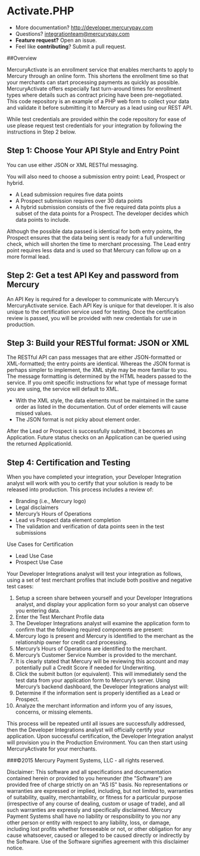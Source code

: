 # Activate.PHP

* More documentation?  http://developer.mercurypay.com
* Questions?  integrationteam@mercurypay.com
* **Feature request?** Open an issue.
* Feel like **contributing**?  Submit a pull request.

##Overview

MercuryActivate is an enrollment service that enables merchants to apply to Mercury through an online form. This shortens the enrollment time so that your merchants can start processing payments as quickly as possible. MercuryActivate offers especially fast turn-around times for enrollment types where details such as contract pricing have been pre-negotiated. 
This code repository is an example of a PHP web form to collect your data and validate it before submitting it to Mercury as a lead using our REST API.

While test credentials are provided within the code repository for ease of use please request test credentials for your integration by following the instructions in Step 2 below.

## Step 1: Choose Your API Style and Entry Point

You can use either JSON or XML RESTful messaging.

You will also need to choose a submission entry point: Lead, Prospect or hybrid. 

* A Lead submission requires five data points 
* A Prospect submission requires over 30 data points 
* A hybrid submission consists of the five required data points plus a subset of the data points for a Prospect. The developer decides which data points to include. 

Although the possible data passed is identical for both entry points, the Prospect ensures that the data being sent is ready for a full underwriting check, which will shorten the time to merchant processing. The Lead entry point requires less data and is used so that Mercury can follow up on a more formal lead.

## Step 2: Get a test API Key and password from Mercury 

An API Key is required for a developer to communicate with Mercury’s MercuryActivate service. Each API Key is unique for that developer. It is also unique to the certification service used for testing. Once the certification review is passed, you will be provided with new credentials for use in production. 

## Step 3: Build your RESTful format: JSON or XML 

The RESTful API can pass messages that are either JSON-formatted or XML-formatted; the entry points are identical. Whereas the JSON format is perhaps simpler to implement, the XML style may be more familiar to you. 
The message formatting is determined by the HTML headers passed to the service. If you omit specific instructions for what type of message format you are using, the service will default to XML. 

* With the XML style, the data elements must be maintained in the same order as listed in the documentation. Out of order elements will cause missed values. 
* The JSON format is not picky about element order.

After the Lead or Prospect is successfully submitted, it becomes an Application. Future status checks on an Application can be queried using the returned ApplicationId.


## Step 4: Certification and Testing

When you have completed your integration, your Developer Integration analyst will work with you to certify that your solution is ready to be released into production. This process includes a review of:

* Branding (i.e., Mercury logo)
* Legal disclaimers
* Mercury’s Hours of Operations
* Lead vs Prospect data element completion
* The validation and verification of data points seen in the test submissions

Use Cases for Certification 

* Lead Use Case 
* Prospect Use Case 

Your Developer Integrations analyst will test your integration as follows, using a set of test merchant profiles that include both positive and negative test cases: 

1. Setup a screen share between yourself and your Developer Integrations analyst, and display your application form so your analyst can observe you entering data. 
2. Enter the Test Merchant Profile data 
3. The Developer Integrations analyst will examine the application form to confirm that the following required components are present: 
  1. Mercury logo is present and Mercury is identified to the merchant as the relationship owner for credit card processing.
  2. Mercury’s Hours of Operations are identified to the merchant. 
  3. Mercury’s Customer Service Number is provided to the merchant. 
  4. It is clearly stated that Mercury will be reviewing this account and may potentially pull a Credit Score if needed for Underwriting. 
4. Click the submit button (or equivalent). This will immediately send the test data from your application form to Mercury’s server. Using Mercury’s backend dashboard, the Developer Integrations analyst will: 
  1. Determine if the information sent is properly identified as a Lead or Prospect.
  2. Analyze the merchant information and inform you of any issues, concerns, or missing elements. 

This process will be repeated until all issues are successfully addressed, then the Developer Integrations analyst will officially certify your application. Upon successful certification, the Developer Integration analyst will provision you in the Production Environment. You can then start using MercuryActivate for your merchants.


###©2015 Mercury Payment Systems, LLC - all rights reserved.

Disclaimer:
This software and all specifications and documentation contained herein or provided to you hereunder (the "Software") are provided free of charge strictly on an "AS IS" basis. No representations or warranties are expressed or implied, including, but not limited to, warranties of suitability, quality, merchantability, or fitness for a particular purpose (irrespective of any course of dealing, custom or usage of trade), and all such warranties are expressly and specifically disclaimed. Mercury Payment Systems shall have no liability or responsibility to you nor any other person or entity with respect to any liability, loss, or damage, including lost profits whether foreseeable or not, or other obligation for any cause whatsoever, caused or alleged to be caused directly or indirectly by the Software. Use of the Software signifies agreement with this disclaimer notice.

